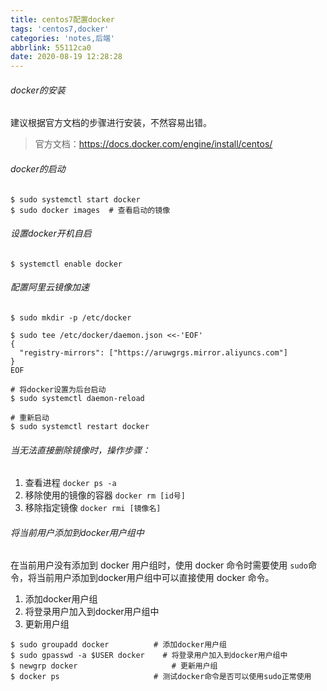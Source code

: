 ```yaml
---
title: centos7配置docker
tags: 'centos7,docker'
categories: 'notes,后端'
abbrlink: 55112ca0
date: 2020-08-19 12:28:28
---
```



###### docker的安装

建议根据官方文档的步骤进行安装，不然容易出错。

> 官方文档：https://docs.docker.com/engine/install/centos/

<!--more-->


###### docker的启动

```shell
$ sudo systemctl start docker
$ sudo docker images  # 查看启动的镜像
```

###### 设置docker开机自启

```shell
$ systemctl enable docker  
```

###### 配置阿里云镜像加速

```shell
$ sudo mkdir -p /etc/docker

$ sudo tee /etc/docker/daemon.json <<-'EOF'
{
  "registry-mirrors": ["https://aruwgrgs.mirror.aliyuncs.com"]
}
EOF

# 将docker设置为后台启动
$ sudo systemctl daemon-reload

# 重新启动
$ sudo systemctl restart docker
```

###### 当无法直接删除镜像时，操作步骤：

1.  查看进程 `docker ps -a` 	
2. 移除使用的镜像的容器 `docker rm [id号]  `
3. 移除指定镜像 `docker rmi [镜像名]`

###### 将当前用户添加到docker用户组中

在当前用户没有添加到 docker 用户组时，使用 docker 命令时需要使用 `sudo`命令，将当前用户添加到docker用户组中可以直接使用 docker 命令。

1. 添加docker用户组
2. 将登录用户加入到docker用户组中
3. 更新用户组

```shell
$ sudo groupadd docker     		# 添加docker用户组
$ sudo gpasswd -a $USER docker    # 将登录用户加入到docker用户组中
$ newgrp docker     				# 更新用户组
$ docker ps    					# 测试docker命令是否可以使用sudo正常使用
```

###### 